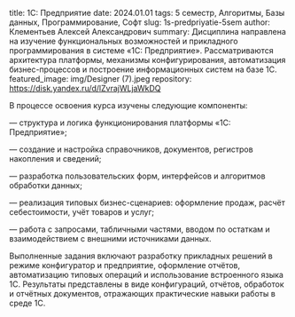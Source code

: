 title: 1С: Предприятие
date: 2024.01.01
tags: 5 семестр, Алгоритмы, Базы данных, Программирование, Софт
slug: 1s-predpriyatie-5sem
author: Клементьев Алексей Александрович
summary: Дисциплина направлена на изучение функциональных возможностей и прикладного программирования в системе «1С: Предприятие». Рассматриваются архитектура платформы, механизмы конфигурирования, автоматизация бизнес-процессов и построение информационных систем на базе 1С.
featured_image: img/Designer (7).jpeg
repository: https://disk.yandex.ru/d/lZvrajWLjaWkDQ

В процессе освоения курса изучены следующие компоненты:
— структура и логика функционирования платформы «1С: Предприятие»;
— создание и настройка справочников, документов, регистров накопления и сведений;
— разработка пользовательских форм, интерфейсов и алгоритмов обработки данных;
— реализация типовых бизнес-сценариев: оформление продаж, расчёт себестоимости, учёт товаров и услуг;
— работа с запросами, табличными частями, вводом по остаткам и взаимодействием с внешними источниками данных.
Выполненные задания включают разработку прикладных решений в режиме конфигуратор и предприятие, оформление отчётов, автоматизацию типовых операций и использование встроенного языка 1С. Результаты представлены в виде конфигураций, отчётов, обработок и отчётных документов, отражающих практические навыки работы в среде 1С.

